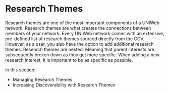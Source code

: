 # Research Themes

Research themes are one of the most important components of a UNIWeb network. Research themes are what creates the connections between members of your network. Every UNIWeb network comes with an extensive, pre-defined list of research themes sourced directly from the CCV. However, as a user, you also have the option to add additional research themes. Research themes are nested. Meaning that parent interests are subsequently broken down as they get more specific. When adding a new research interest, it is important to be as specific as possible.

In this section:

* Managing Research Themes
* Increasing Discoverability with Research Themes

